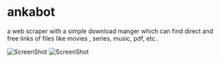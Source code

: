 # ankabot
a web scraper with a simple download manger which can find direct and free links of files like movies , series, music, pdf, etc..  

![ScreenShot](https://i.imgur.com/uWpBXP8.png)
![ScreenShot](https://i.imgur.com/w9sDap8.png)

